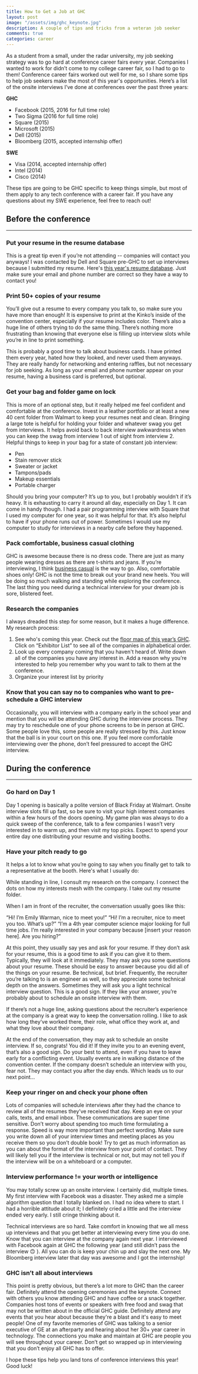 ```yaml
---
title: How to Get a Job at GHC
layout: post
image: "/assets/img/ghc_keynote.jpg"
description: A couple of tips and tricks from a veteran job seeker
comments: true
categories: career
---
```


As a student from a small, under the radar university, my job seeking strategy was to go hard at conference career fairs every year. Companies I wanted to work for didn’t come to my college career fair, so I had to go to them! Conference career fairs worked out well for me, so I  share some tips to help job seekers make the most of this year's opportunities. Here’s a list of the onsite interviews I’ve done at conferences over the past three years:

**GHC**
* Facebook (2015, 2016 for full time role)
* Two Sigma (2016 for full time role)
* Square (2015)
* Microsoft (2015)
* Dell (2015)
* Bloomberg (2015, accepted internship offer)

**SWE**
* Visa (2014, accepted internship offer)
* Intel (2014)
* Cisco (2014)

These tips are going to be GHC specific to keep things simple, but most of them apply to any tech conference with a career fair. If you have any questions about my SWE experience, feel free to reach out!

## Before the conference
---

### Put your resume in the resume database
This is a great tip even if you’re not attending -- companies will contact you anyways! I was contacted by Dell and Square pre-GHC to set up interviews because I submitted my resume. Here's [this year's resume database](https://ghc.anitaborg.org/2017-attend/resume-database/). Just make sure your email and phone number are correct so they have a way to contact you!

### Print 50+ copies of your resume
You’ll give out a resume to every company you talk to, so make sure you have more than enough! It is expensive to print at the Kinko’s inside of the convention center, especially if your resume includes color. There’s also a huge line of others trying to do the same thing. There’s nothing more frustrating than knowing that everyone else is filling up interview slots while you’re in line to print something.

This is probably a good time to talk about business cards. I have printed them every year, hated how they looked, and never used them anyways. They are really handy for networking and entering raffles, but not necessary for job seeking. As long as your email and phone number appear on your resume, having a business card is preferred, but optional.

### Get your bag and folder game on lock
This is more of an optional step, but it really helped me feel confident and comfortable at the conference. Invest in a leather portfolio or at least a new 40 cent folder from Walmart to keep your resumes neat and clean. Bringing a large tote is helpful for holding your folder and whatever swag you get from interviews. It helps avoid back to back interview awkwardness when you can keep the swag from interview 1 out of sight from interview 2. Helpful things to keep in your bag for a state of constant job interview:
* Pen
* Stain remover stick
* Sweater or jacket
* Tampons/pads
* Makeup essentials
* Portable charger

Should you bring your computer? It’s up to you, but I probably wouldn’t if it’s heavy. It is exhausting to carry it around all day, especially on Day 1. It can come in handy though. I had a pair programming interview with Square that I used my computer for one year, so it was helpful for that. It’s also helpful to have if your phone runs out of power. Sometimes I would use my computer to study for interviews in a nearby cafe before they happened.

### Pack comfortable, business casual clothing
GHC is awesome because there is no dress code. There are just as many people wearing dresses as there are t-shirts and jeans. If you’re interviewing, I think [business casual](https://www.pinterest.com/insperityjobs/business-casual-womens/) is the way to go. Also, comfortable shoes only! GHC is not the time to break out your brand new heels. You will be doing so much walking and standing while exploring the conference. The last thing you need during a technical interview for your dream job is sore, blistered feet.

### Research the companies
I always dreaded this step for some reason, but it makes a huge difference. My research process:
1. See who's coming this year. Check out the [floor map of this year’s GHC](http://s23.a2zinc.net/Clients/abi/ghc2017/public/eventmap.aspx?shMode=E). Click on “Exhibitor List” to see all of the companies in alphabetical order.
2. Look up every company coming that you haven't heard of. Write down all of the companies you have any interest in. Add a reason why you’re interested to help you remember why you want to talk to them at the conference.
3. Organize your interest list by priority

### Know that you can say no to companies who want to pre-schedule a GHC interview
Occasionally, you will interview with a company early in the school year and mention that you will be attending GHC during the interview process. They may try to reschedule one of your phone screens to be in person at GHC. Some people love this, some people are really stressed by this. Just know that the ball is in your court on this one. If you feel more comfortable interviewing over the phone, don’t feel pressured to accept the GHC interview.

## During the conference
---

### Go hard on Day 1
Day 1 opening is basically a polite version of Black Friday at Walmart. Onsite interview slots fill up fast, so be sure to visit your high interest companies within a few hours of the doors opening. My game plan was always to do a quick sweep of the conference, talk to a few companies I wasn’t very interested in to warm up, and then visit my top picks. Expect to spend your entire day one distributing your resume and visiting booths.

### Have your pitch ready to go
It helps a lot to know what you’re going to say when you finally get to talk to a representative at the booth. Here's what I usually do:

While standing in line, I consult my research on the company. I connect the dots on how my interests mesh with the company. I take out my resume folder.

When I am in front of the recruiter, the conversation usually goes like this:

“Hi! I’m Emily Warman, nice to meet you!”
“Hi! I’m a recruiter, nice to meet you too. What’s up?”
“I’m a 4th year computer science major looking for full time jobs. I’m really interested in your company because [insert your reason here]. Are you hiring?”

At this point, they usually say yes and ask for your resume. If they don’t ask for your resume, this is a good time to ask if you can give it to them. Typically, they will look at it immediately. They may ask you some questions about your resume. These should be easy to answer because you did all of the things on your resume. Be technical, but brief. Frequently, the recruiter you’re talking to is an engineer as well, so they appreciate some technical depth on the answers. Sometimes they will ask you a light technical interview question. This is a good sign. If they like your answer, you’re probably about to schedule an onsite interview with them.

If there’s not a huge line, asking questions about the recruiter’s experience at the company is a great way to keep the conversation rolling. I like to ask how long they’ve worked there, their role, what office they work at, and what they love about their company.

At the end of the conversation, they may ask to schedule an onsite interview. If so, congrats! You did it! If they invite you to an evening event, that’s also a good sign. Do your best to attend, even if you have to leave early for a conflicting event. Usually events are in walking distance of the convention center. If the company doesn’t schedule an interview with you, fear not. They may contact you after the day ends. Which leads us to our next point…

### Keep your ringer on and check your phone often
Lots of companies will schedule interviews after they had the chance to review all of the resumes they’ve received that day. Keep an eye on your calls, texts, and email inbox. These communications are super time sensitive. Don’t worry about spending too much time formulating a response. Speed is way more important than perfect wording. Make sure you write down all of your interview times and meeting places as you receive them so you don’t double book! Try to get as much information as you can about the format of the interview from your point of contact. They will likely tell you if the interview is technical or not, but may not tell you if the interview will be on a whiteboard or a computer.

### Interview performance != your worth or intelligence
You may totally screw up an onsite interview. I certainly did, multiple times. My first interview with Facebook was a disaster. They asked me a simple algorithm question that I totally blanked on. I had no idea where to start. I had a horrible attitude about it; I definitely cried a little and the interview ended very early. I still cringe thinking about it.

Technical interviews are so hard. Take comfort in knowing that we all mess up interviews and that you get better at interviewing every time you do one. Know that you can interview at the company again next year. I interviewed with Facebook again at GHC the following year (and still didn’t pass the interview 🙃 ). All you can do is keep your chin up and slay the next one. My Bloomberg interview later that day was awesome and I got the internship!

### GHC isn’t all about interviews
This point is pretty obvious, but there’s a lot more to GHC than the career fair. Definitely attend the opening ceremonies and the keynote. Connect with others you know attending GHC and have coffee or a snack together. Companies host tons of events or speakers with free food and swag that may not be written about in the official GHC guide. Definitely attend any events that you hear about because they're a blast and it's easy to meet people! One of my favorite memories of GHC was talking to a senior executive of GE at an afterparty and hearing about her 30+ year career in technology. The connections you make and maintain at GHC are people you will see throughout your career. Don’t get so wrapped up in interviewing that you don’t enjoy all GHC has to offer.

I hope these tips help you land tons of conference interviews this year! Good luck!